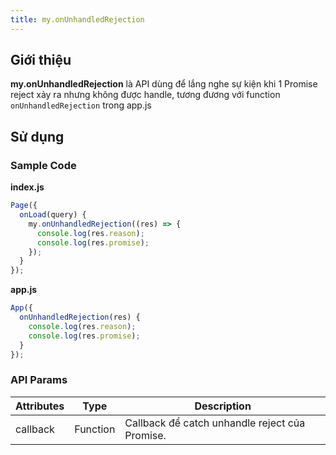 ```yaml
---
title: my.onUnhandledRejection
---
```


## Giới thiệu

**my.onUnhandledRejection** là API dùng để lắng nghe sự kiện khi 1 Promise reject xảy ra nhưng không được handle, tương đương với function `onUnhandledRejection` trong app.js

## Sử dụng

### Sample Code

**index.js**

```js
Page({
  onLoad(query) {
    my.onUnhandledRejection((res) => {
      console.log(res.reason);
      console.log(res.promise);
    });
  }
});
```

**app.js**

```js
App({
  onUnhandledRejection(res) {
    console.log(res.reason);
    console.log(res.promise);
  }
});
```

### API Params

| Attributes | Type     | Description                                    |
| ---------- | -------- | ---------------------------------------------- |
| callback   | Function | Callback để catch unhandle reject của Promise. |
